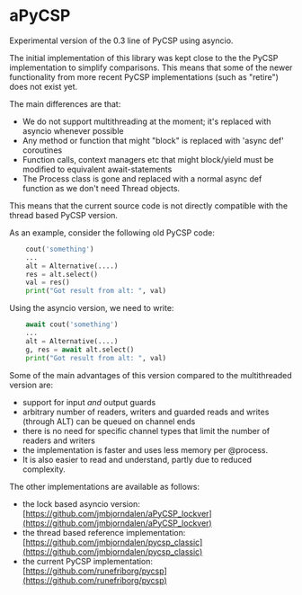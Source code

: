# aPyCSP

Experimental version of the 0.3 line of PyCSP using asyncio. 

The initial implementation of this library was kept close to the the
PyCSP implementation to simplify comparisons. This means that some of
the newer functionality from more recent PyCSP implementations (such
as "retire") does not exist yet. 

The main differences are that: 
* We do not support multithreading at the moment; it's replaced with asyncio whenever possible 
* Any method or function that might "block" is replaced with 'async def' coroutines
* Function calls, context managers etc that might block/yield must be modified to equivalent await-statements
* The Process class is gone and replaced with a normal async def function as we don't need Thread objects. 

This means that the current source code is not directly compatible
with the thread based PyCSP version.

As an example, consider the following old PyCSP code: 

``` Python
    cout('something')
    ...
    alt = Alternative(....)
    res = alt.select()
    val = res()
    print("Got result from alt: ", val)
```

Using the asyncio version, we need to write: 

``` Python
    await cout('something')
    ...
    alt = Alternative(....)
    g, res = await alt.select()
    print("Got result from alt: ", val)
```

Some of the main advantages of this version compared to the multithreaded version are:
* support for input _and_ output guards
* arbitrary number of readers, writers and guarded reads and writes (through ALT) can be queued on channel ends
* there is no need for specific channel types that limit the number of readers and writers
* the implementation is faster and uses less memory per @process. 
* It is also easier to read and understand, partly due to reduced complexity. 


The other implementations are available as follows: 
- the lock based asyncio version: [https://github.com/jmbjorndalen/aPyCSP_lockver](https://github.com/jmbjorndalen/aPyCSP_lockver)
- the thread based reference implementation: [https://github.com/jmbjorndalen/pycsp_classic](https://github.com/jmbjorndalen/pycsp_classic)
- the current PyCSP implementation: [https://github.com/runefriborg/pycsp](https://github.com/runefriborg/pycsp)




